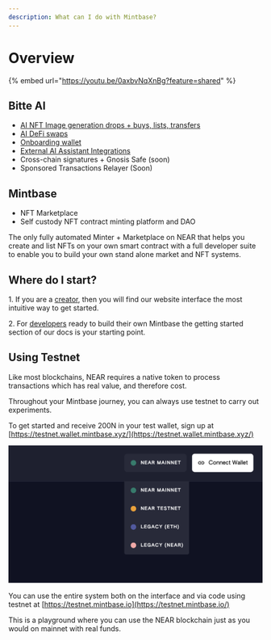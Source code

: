 ```yaml
---
description: What can I do with Mintbase?
---
```


# Overview

{% embed url="https://youtu.be/0axbvNqXnBg?feature=shared" %}

## Bitte AI

* [AI NFT Image generation drops + buys, lists, transfers](ai/getting-started.md)
* [AI DeFi swaps](ai/defi-swaps.md)
* [Onboarding wallet](wallet/overview.md)
* [External AI Assistant Integrations](ai/assistant-plugins.md)
* Cross-chain signatures + Gnosis Safe (soon)
* Sponsored Transactions Relayer (Soon)

## Mintbase

* NFT Marketplace
* Self custody NFT contract minting platform and DAO

The only fully automated Minter + Marketplace on NEAR that helps you create and list NFTs on your own smart contract with a full developer suite to enable you to build your own stand alone market and NFT systems.

## Where do I start?

1\. If you are a [creator](creator/getting-started/), then you will find our website interface the most intuitive way to get started.

2\. For [developers](dev/getting-started/) ready to build their own Mintbase the getting started section of our docs is your starting point.

## Using Testnet

Like most blockchains, NEAR requires a native token to process transactions which has real value, and therefore cost.

Throughout your Mintbase journey, you can always use testnet to carry out experiments.

To get started and receive 200N in your test wallet, sign up at[ ](https://testnet.wallet.mintbase.xyz/)[https://testnet.wallet.mintbase.xyz/](https://testnet.wallet.mintbase.xyz/)

![Mintbase Testnet Selection](<.gitbook/assets/Screenshot 2022-04-12 at 14.53.37.png>)

You can use the entire system both on the interface and via code using testnet at [https://testnet.mintbase.io](https://testnet.mintbase.io/)

This is a playground where you can use the NEAR blockchain just as you would on mainnet with real funds.
